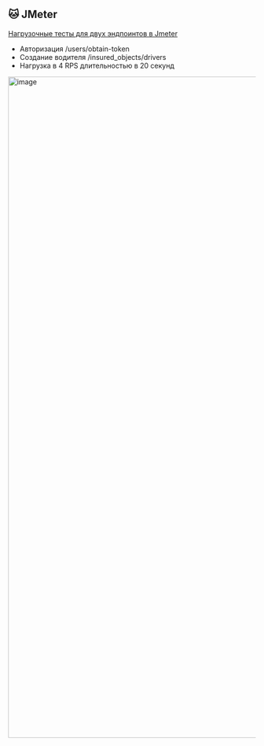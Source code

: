 ## 🐱 JMeter
[Нагрузочные тесты для двух эндпоинтов в Jmeter](https://github.com/tacitcoast/QA-Studio/blob/main/JMeter/JMeter.jmx)

- Авторизация /users/obtain-token
- Создание водителя /insured_objects/drivers
- Нагрузка в 4 RPS длительностью в 20 секунд

<img width="1343" alt="image" src="https://user-images.githubusercontent.com/44261093/216828692-7077ac70-033e-46d8-b904-b641ebdcd9c5.png">
